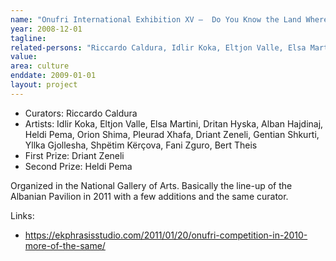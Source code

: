 ```yaml
---
name: "Onufri International Exhibition XV –  Do You Know the Land Where Paradoxes Bloom"
year: 2008-12-01
tagline:
related-persons: "Riccardo Caldura, Idlir Koka, Eltjon Valle, Elsa Martini, Alban Hajdinaj, Heldi Pema, Orion Shima, Pleurad Xhafa, Driant Zeneli, Gentian Shkurti, Yllka Gjollesha, Shpëtim Kërçova, Fani Zguro, Bert Theis, Rubens Shima"
value:
area: culture
enddate: 2009-01-01
layout: project
---
```

* Curators: Riccardo Caldura
* Artists: Idlir Koka, Eltjon Valle, Elsa Martini, Dritan Hyska, Alban Hajdinaj, Heldi Pema, Orion Shima, Pleurad Xhafa, Driant Zeneli, Gentian Shkurti, Yllka Gjollesha, Shpëtim Kërçova, Fani Zguro, Bert Theis
* First Prize: Driant Zeneli
* Second Prize: Heldi Pema

Organized in the National Gallery of Arts.
Basically the line-up of the Albanian Pavilion in 2011 with a few additions and the same curator.


Links:
* <https://ekphrasisstudio.com/2011/01/20/onufri-competition-in-2010-more-of-the-same/>
